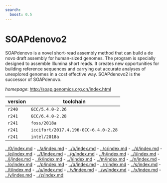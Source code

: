 ```yaml
---
search:
  boost: 0.5
---
```

# SOAPdenovo2

SOAPdenovo is a novel short-read assembly method that can build a   de novo draft assembly for human-sized genomes. The program is specially designed to   assemble Illumina short reads. It creates new opportunities for building reference   sequences and carrying out accurate analyses of unexplored genomes in a cost effective way.   SOAPdenovo2 is the successor of SOAPdenovo.

*homepage*: <http://soap.genomics.org.cn/index.html>

version | toolchain
--------|----------
``r240`` | ``GCC/5.4.0-2.26``
``r241`` | ``GCC/6.4.0-2.28``
``r241`` | ``foss/2018a``
``r241`` | ``iccifort/2017.4.196-GCC-6.4.0-2.28``
``r241`` | ``intel/2018a``

[../0/index.md](0) - [../a/index.md](a) - [../b/index.md](b) - [../c/index.md](c) - [../d/index.md](d) - [../e/index.md](e) - [../f/index.md](f) - [../g/index.md](g) - [../h/index.md](h) - [../i/index.md](i) - [../j/index.md](j) - [../k/index.md](k) - [../l/index.md](l) - [../m/index.md](m) - [../n/index.md](n) - [../o/index.md](o) - [../p/index.md](p) - [../q/index.md](q) - [../r/index.md](r) - [../s/index.md](s) - [../t/index.md](t) - [../u/index.md](u) - [../v/index.md](v) - [../w/index.md](w) - [../x/index.md](x) - [../y/index.md](y) - [../z/index.md](z)

